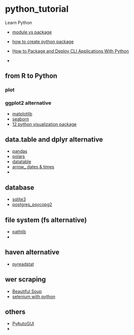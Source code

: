 # python_tutorial
Learn Python


- [module vs package](https://learnpython.com/blog/python-modules-packages-libraries-frameworks/)
- [how to create python package](https://medium.com/analytics-vidhya/how-to-create-a-python-library-7d5aea80cc3f)
- [How to Package and Deploy CLI Applications With Python](https://www.tutorialspoint.com/how-to-package-and-deploy-cli-applications-with-python)

- 

## from R to Python
### plot
### ggplot2 alternative
- [matplotlib](https://github.com/matplotlib/matplotlib)
- [seaborn](https://github.com/mwaskom/seaborn)
- [12 python visualization package](https://mode.com/blog/python-data-visualization-libraries)
## data.table and dplyr alternative 
- [pandas](https://github.com/pandas-dev/pandas)
- [polars](https://github.com/pola-rs/polars)
- [datatable](https://github.com/h2oai/datatable)
- [arrow_ dates & times](https://github.com/arrow-py/arrow)
- 
## database
- [sqlite3](https://docs.python.org/3/library/sqlite3.html)
- [postgres_psycopg2](https://github.com/psycopg/psycopg2)
## file system (fs alternative)
- [pathlib](https://docs.python.org/3/library/pathlib.html)
- 
## haven alternative 
- [pyreadstat](https://github.com/Roche/pyreadstat)
## wer scraping
- [Beautiful Soup](https://www.crummy.com/software/BeautifulSoup/bs4/doc/index.html#)
- [selenium with python](https://selenium-python.readthedocs.io/)
## others
- [PyAutoGUI](https://pyautogui.readthedocs.io/en/latest/)
- 
